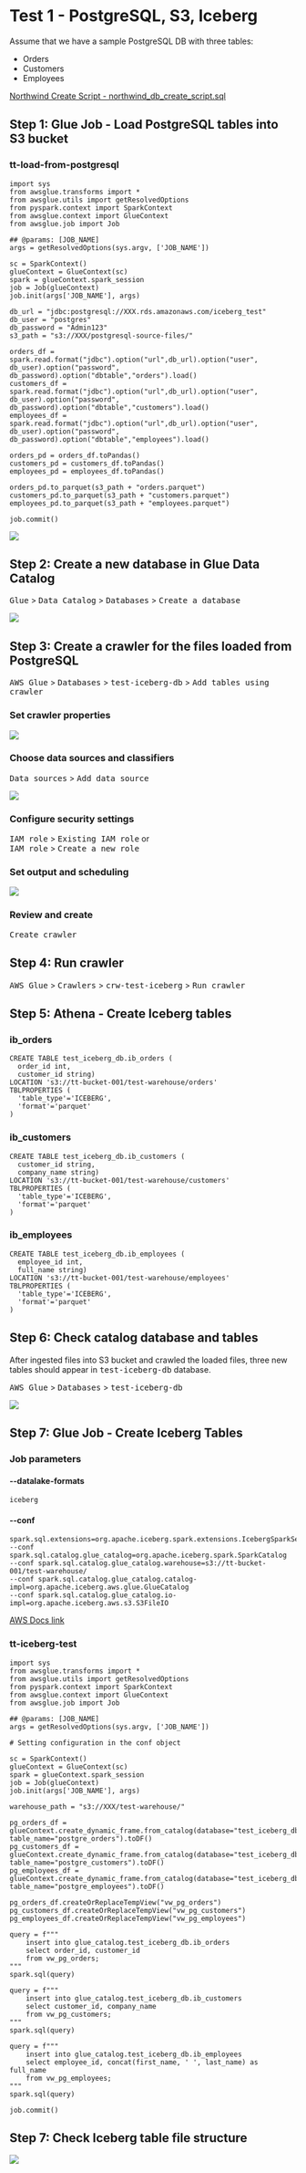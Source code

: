 # Test 1 - PostgreSQL, S3, Iceberg

Assume that we have a sample PostgreSQL DB with three tables:

- Orders
- Customers
- Employees

[Northwind Create Script - northwind_db_create_script.sql](https://github.com/talhaturan/iceberg/blob/95e733da9575afb69716905632922df922601582/northwind_db_create_script.sql)

## Step 1: Glue Job - Load PostgreSQL tables into S3 bucket

### tt-load-from-postgresql

```
import sys
from awsglue.transforms import *
from awsglue.utils import getResolvedOptions
from pyspark.context import SparkContext
from awsglue.context import GlueContext
from awsglue.job import Job

## @params: [JOB_NAME]
args = getResolvedOptions(sys.argv, ['JOB_NAME'])

sc = SparkContext()
glueContext = GlueContext(sc)
spark = glueContext.spark_session
job = Job(glueContext)
job.init(args['JOB_NAME'], args)

db_url = "jdbc:postgresql://XXX.rds.amazonaws.com/iceberg_test"
db_user = "postgres"
db_password = "Admin123"
s3_path = "s3://XXX/postgresql-source-files/"

orders_df = spark.read.format("jdbc").option("url",db_url).option("user", db_user).option("password", db_password).option("dbtable","orders").load()
customers_df = spark.read.format("jdbc").option("url",db_url).option("user", db_user).option("password", db_password).option("dbtable","customers").load()
employees_df = spark.read.format("jdbc").option("url",db_url).option("user", db_user).option("password", db_password).option("dbtable","employees").load()

orders_pd = orders_df.toPandas()
customers_pd = customers_df.toPandas()
employees_pd = employees_df.toPandas()

orders_pd.to_parquet(s3_path + "orders.parquet")
customers_pd.to_parquet(s3_path + "customers.parquet")
employees_pd.to_parquet(s3_path + "employees.parquet")

job.commit()
```

![](https://github.com/talhaturan/iceberg/blob/95e733da9575afb69716905632922df922601582/load_from_postgresql.png)

## Step 2: Create a new database in Glue Data Catalog

<kbd>Glue</kbd> > <kbd>Data Catalog</kbd> > <kbd>Databases</kbd> > <kbd>Create a database</kbd>

![](https://github.com/talhaturan/iceberg/blob/95e733da9575afb69716905632922df922601582/glue_create_database.png)

## Step 3: Create a crawler for the files loaded from PostgreSQL

<kbd>AWS Glue</kbd> > <kbd>Databases</kbd> > <kbd>test-iceberg-db</kbd> > <kbd>Add tables using crawler</kbd>

### Set crawler properties

![](https://github.com/talhaturan/iceberg/blob/95e733da9575afb69716905632922df922601582/crawler_1.png)

### Choose data sources and classifiers

<kbd>Data sources</kbd> > <kbd>Add data source</kbd>

![](https://github.com/talhaturan/iceberg/blob/95e733da9575afb69716905632922df922601582/crawler_2.png)

### Configure security settings

<kbd>IAM role</kbd> > <kbd>Existing IAM role</kbd> or \
<kbd>IAM role</kbd> > <kbd>Create a new role</kbd>

### Set output and scheduling

![](https://github.com/talhaturan/iceberg/blob/95e733da9575afb69716905632922df922601582/crawler_3.png)

### Review and create

<kbd>Create crawler</kbd>

## Step 4: Run crawler

<kbd>AWS Glue</kbd> > <kbd>Crawlers</kbd> > <kbd>crw-test-iceberg</kbd> > <kbd>Run crawler</kbd>

## Step 5: Athena - Create Iceberg tables
### ib_orders
```
CREATE TABLE test_iceberg_db.ib_orders (
  order_id int,
  customer_id string)
LOCATION 's3://tt-bucket-001/test-warehouse/orders' 
TBLPROPERTIES (
  'table_type'='ICEBERG',
  'format'='parquet'
)
```
### ib_customers
```
CREATE TABLE test_iceberg_db.ib_customers (
  customer_id string,
  company_name string)
LOCATION 's3://tt-bucket-001/test-warehouse/customers' 
TBLPROPERTIES (
  'table_type'='ICEBERG',
  'format'='parquet'
)
```
### ib_employees
```
CREATE TABLE test_iceberg_db.ib_employees (
  employee_id int,
  full_name string)
LOCATION 's3://tt-bucket-001/test-warehouse/employees' 
TBLPROPERTIES (
  'table_type'='ICEBERG',
  'format'='parquet'
)
```

## Step 6: Check catalog database and tables

After ingested files into S3 bucket and crawled the loaded files, three new tables should appear in <kbd>test-iceberg-db</kbd> database.

<kbd>AWS Glue</kbd> > <kbd>Databases</kbd> > <kbd>test-iceberg-db</kbd>

![](https://github.com/talhaturan/iceberg/blob/95e733da9575afb69716905632922df922601582/crawler_4.png)

## Step 7: Glue Job - Create Iceberg Tables

### Job parameters

#### --datalake-formats
```
iceberg
```

#### --conf
```
spark.sql.extensions=org.apache.iceberg.spark.extensions.IcebergSparkSessionExtensions 
--conf spark.sql.catalog.glue_catalog=org.apache.iceberg.spark.SparkCatalog 
--conf spark.sql.catalog.glue_catalog.warehouse=s3://tt-bucket-001/test-warehouse/
--conf spark.sql.catalog.glue_catalog.catalog-impl=org.apache.iceberg.aws.glue.GlueCatalog 
--conf spark.sql.catalog.glue_catalog.io-impl=org.apache.iceberg.aws.s3.S3FileIO
```

[AWS Docs link](https://docs.aws.amazon.com/glue/latest/dg/aws-glue-programming-etl-format-iceberg.html#aws-glue-programming-etl-format-iceberg-enable)

### tt-iceberg-test
```
import sys
from awsglue.transforms import *
from awsglue.utils import getResolvedOptions
from pyspark.context import SparkContext
from awsglue.context import GlueContext
from awsglue.job import Job

## @params: [JOB_NAME]
args = getResolvedOptions(sys.argv, ['JOB_NAME'])

# Setting configuration in the conf object

sc = SparkContext()
glueContext = GlueContext(sc)
spark = glueContext.spark_session
job = Job(glueContext)
job.init(args['JOB_NAME'], args)

warehouse_path = "s3://XXX/test-warehouse/"

pg_orders_df = glueContext.create_dynamic_frame.from_catalog(database="test_iceberg_db", table_name="postgre_orders").toDF()
pg_customers_df = glueContext.create_dynamic_frame.from_catalog(database="test_iceberg_db", table_name="postgre_customers").toDF()
pg_employees_df = glueContext.create_dynamic_frame.from_catalog(database="test_iceberg_db", table_name="postgre_employees").toDF()

pg_orders_df.createOrReplaceTempView("vw_pg_orders")
pg_customers_df.createOrReplaceTempView("vw_pg_customers")
pg_employees_df.createOrReplaceTempView("vw_pg_employees")

query = f"""
    insert into glue_catalog.test_iceberg_db.ib_orders
    select order_id, customer_id
    from vw_pg_orders;
"""
spark.sql(query)

query = f"""
    insert into glue_catalog.test_iceberg_db.ib_customers
    select customer_id, company_name
    from vw_pg_customers;
"""
spark.sql(query)

query = f"""
    insert into glue_catalog.test_iceberg_db.ib_employees
    select employee_id, concat(first_name, ' ', last_name) as full_name
    from vw_pg_employees;
"""
spark.sql(query)

job.commit()
```

## Step 7: Check Iceberg table file structure

![](/Data%20Lakehouse/Iceberg/AWS/Test%201/file_structure.png)
